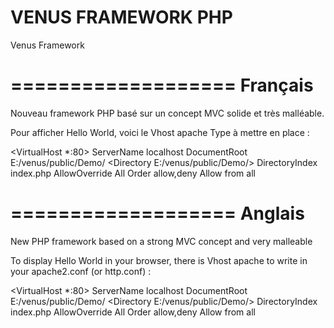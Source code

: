 VENUS FRAMEWORK PHP
===================

Venus Framework

===================
Français
===================

Nouveau framework PHP basé sur un concept MVC solide et très malléable.

Pour afficher Hello World, voici le Vhost apache Type à mettre en place :

<VirtualHost *:80>
     ServerName localhost
     DocumentRoot E:/venus/public/Demo/
     <Directory E:/venus/public/Demo/>
         DirectoryIndex index.php
         AllowOverride All
         Order allow,deny
         Allow from all
     </Directory>
</VirtualHost>

===================
Anglais
===================

New PHP framework based on a strong MVC concept and very malleable

To display Hello World in your browser, there is Vhost apache to write in your apache2.conf (or http.conf) :

<VirtualHost *:80>
     ServerName localhost
     DocumentRoot E:/venus/public/Demo/
     <Directory E:/venus/public/Demo/>
         DirectoryIndex index.php
         AllowOverride All
         Order allow,deny
         Allow from all
     </Directory>
</VirtualHost>

